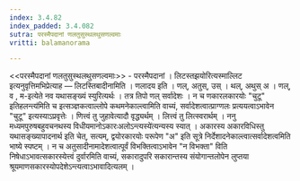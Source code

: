 ```yaml
---
index: 3.4.82
index_padded: 3.4.082
sutra: परस्मैपदानां णलतुसुस्थलथुसणल्वमाः
vritti: balamanorama

---
```

<<परस्मैपदानां णलतुसुस्थलथुसणल्वमाः>> - परस्मैपदानां । लिटस्तझयोरित्यस्माल्लिट इत्यनुवृत्तिमभिप्रेत्याह —  लिटस्तिबादीनामिति । णलादय इति । णल्, अतुस्, उस् । थल्, अथुस् अ । णल्, व , म-इत्येते नव यथासङ्ख्यं स्युरित्यर्थः । तत्र तिपो णल् सर्वादेशः । न च णकारलकारयोः "चुटू" इतिहलन्त्य॑मिति च इत्सञ्ज्ञकत्वाल्लोपे कथमनेकाल्त्वामिति वाच्यं, सर्वादेशत्वात्प्राग्णलः प्रत्ययत्वाऽभावेन "चुटू" इत्यस्याऽप्रवृत्तेः । णित्त्वं तु जुहावेत्यादौ वृद्ध्यर्थम् । लित्त्वं तु लित्स्वरार्थम् । ननु मध्यमपुरुषबहुवचनथस्य विधीयमानोऽकारःअलोऽन्त्यस्ये॑त्यन्यस्य स्यात् । अकारस्य अकारविधिस्तु यथासङ्ख्यापादनार्थ इति चेत्, सत्यम्, द्वयोरकारयोः परूपेण "अ" इति सूत्रे निर्देशादनेकाल्त्वात्सर्वादेशत्वमिति भाष्ये स्पष्टम् । न च अतुसादीनामादेशत्वात्पूर्वं विभक्तित्वाऽभावेन "न विभक्ता" विति निषेधाऽभावत्सकारस्येत्त्वं दुर्वारमिति वाच्यं, सकारादुपरि सकारान्तस्य संयोगान्तलोपेन लुप्तया श्रूयमाणसकारस्योपदेशेऽन्त्यत्वाऽभावादित्यलम् । 